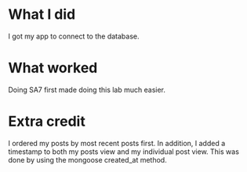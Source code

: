 # What I did
I got my app to connect to the database.

# What worked
Doing SA7 first made doing this lab much easier.

# Extra credit
I ordered my posts by most recent posts first. In addition, I added a timestamp to both my posts view and my individual post view. This was done by using the mongoose created_at method.
